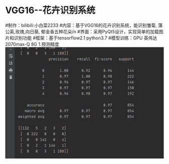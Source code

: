 # VGG16--花卉识别系统
#制作：bilibili:小白菜2233
#内容：基于VGG16的花卉识别系统，能识别雏菊, 蒲公英,玫瑰,向日葵, 郁金香五种花朵/n
#界面：采用PyQt5设计，实现简单的加载图片和识别功能
#框架：基于tensorflow2.1 python3.7 
#模型训练：GPU 英伟达2070max-Q 8G
1.预测精度
  ![Image text]( https://github.com/qq1308636759/VGG16--/blob/53717d5c43f2ca4e73fb6b96469263ec6d5f2d00/1.png)
